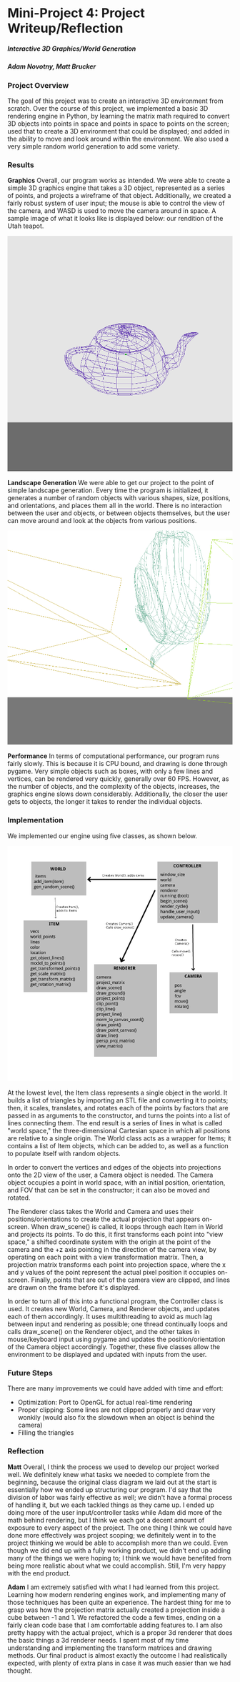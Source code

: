 # Mini-Project 4: Project Writeup/Reflection
##### Interactive 3D Graphics/World Generation
##### Adam Novotny, Matt Brucker

### Project Overview
The goal of this project was to create an interactive 3D environment from scratch. Over the course of this project, we implemented a basic 3D rendering engine in Python, by learning the matrix math required to convert 3D objects into points in space and points in space to points on the screen; used that to create a 3D environment that could be displayed; and added in the ability to move and look around within the environment. We also used a very simple random world generation to add some variety.

### Results
**Graphics**
Overall, our program works as intended. We were able to create a simple 3D graphics engine that takes a 3D object, represented as a series of points, and projects a wireframe of that object. Additionally, we created a fairly robust system of user input; the mouse is able to control the view of the camera, and WASD is used to move the camera around in space. A sample image of what it looks like is displayed below: our rendition of the Utah teapot.

![The classic Utah teapot.](teapot.png)

**Landscape Generation**
We were able to get our project to the point of simple landscape generation. Every time the program is initialized, it generates a number of random objects with various shapes, size, positions, and orientations, and places them all in the world. There is no interaction between the user and objects, or between objects themselves, but the user can move around and look at the objects from various positions.

![A sample landscape generated.](objects.png)

**Performance**
In terms of computational performance, our program runs fairly slowly. This is because it is CPU bound, and drawing is done through pygame. Very simple objects such as boxes, with only a few lines and vertices, can be rendered very quickly, generally over 60 FPS. However, as the number of objects, and the complexity of the objects, increases, the graphics engine slows down considerably. Additionally, the closer the user gets to objects, the longer it takes to render the individual objects.

### Implementation
We implemented our engine using five classes, as shown below.

![The UML class diagram.](UML.png)

At the lowest level, the Item class represents a single object in the world. It builds a list of triangles by importing an STL file and converting it to points; then, it scales, translates, and rotates each of the points by factors that are passed in as arguments to the constructor, and turns the points into a list of lines connecting them. The end result is a series of lines in what is called "world space," the three-dimensional Cartesian space in which all positions are relative to a single origin. The World class acts as a wrapper for Items; it contains a list of Item objects, which can be added to, as well as a function to populate itself with random objects.

In order to convert the vertices and edges of the objects into projections onto the 2D view of the user, a Camera object is needed. The Camera object occupies a point in world space, with an initial position, orientation, and FOV that can be set in the constructor; it can also be moved and rotated.

The Renderer class takes the World and Camera and uses their positions/orientations to create the actual projection that appears on-screen. When draw_scene() is called, it loops through each Item in World and projects its points. To do this, it first transforms each point into "view space," a shifted coordinate system with the origin at the point of the camera and the +z axis pointing in the direction of the camera view, by operating on each point with a view transformation matrix. Then, a projection matrix transforms each point into projection space, where the x and y values of the point represent the actual pixel position it occupies on-screen. Finally, points that are out of the camera view are clipped, and lines are drawn on the frame before it's displayed.

In order to turn all of this into a functional program, the Controller class is used. It creates new World, Camera, and Renderer objects, and updates each of them accordingly. It uses multithreading to avoid as much lag between input and rendering as possible; one thread continually loops and calls draw_scene() on the Renderer object, and the other takes in mouse/keyboard input using pygame and updates the position/orientation of the Camera object accordingly. Together, these five classes allow the environment to be displayed and updated with inputs from the user.

### Future Steps

There are many improvements we could have added with time and effort:
* Optimization: Port to OpenGL for actual real-time rendering
* Proper clipping: Some lines are not clipped properly and draw very wonkily (would also fix the slowdown when an object is behind the camera)
* Filling the triangles

### Reflection

**Matt**
Overall, I think the process we used to develop our project worked well. We definitely knew what tasks we needed to complete from the beginning, because the original class diagram we laid out at the start is essentially how we ended up structuring our program. I'd say that the division of labor was fairly effective as well; we didn't have a formal process of handling it, but we each tackled things as they came up. I ended up doing more of the user input/controller tasks while Adam did more of the math behind rendering, but I think we each got a decent amount of exposure to every aspect of the project. The one thing I think we could have done more effectively was project scoping; we definitely went in to the project thinking we would be able to accomplish more than we could. Even though we did end up with a fully working product, we didn't end up adding many of the things we were hoping to; I think we would have benefited from being more realistic about what we could accomplish. Still, I'm very happy with the end product.

**Adam**
I am extremely satisfied with what I had learned from this project. Learning how modern rendering engines work, and implementing many of those techniques has been quite an experience. The hardest thing for me to grasp was how the projection matrix actually created a projection inside a cube between -1 and 1. We refactored the code a few times, ending on a fairly clean code base that I am comfortable adding features to. I am also pretty happy with the actual project, which is a proper 3d renderer that does the basic things a 3d renderer needs. I spent most of my time understanding and implementing the transform matrices and drawing methods. Our final product is almost exactly the outcome I had realistically expected, with plenty of extra plans in case it was much easier than we had thought.
